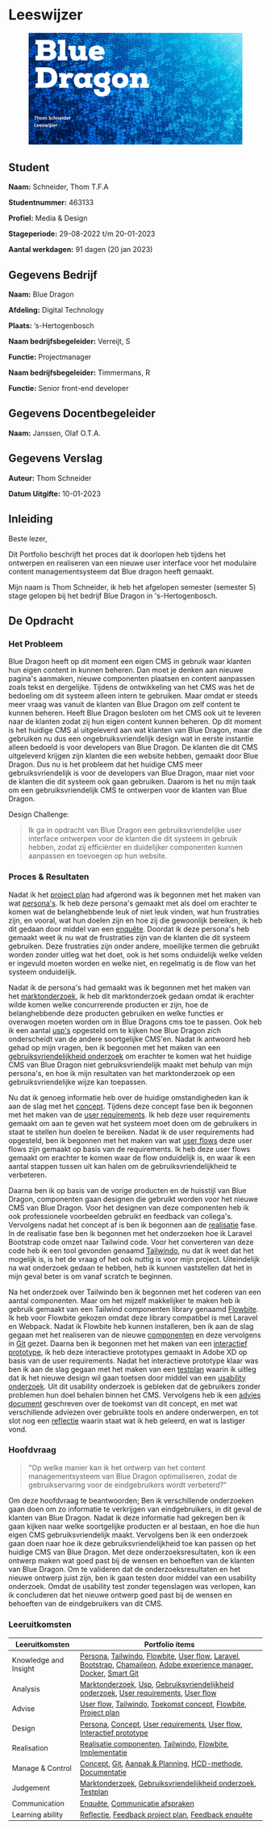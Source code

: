 # Leeswijzer

<figure><img src=".gitbook/assets/vakleeswijzer.png" alt=""><figcaption></figcaption></figure>

## **Student**

**Naam:** Schneider, Thom T.F.A

**Studentnummer:** 463133

**Profiel:** Media & Design

**Stageperiode:** 29-08-2022 t/m 20-01-2023

**Aantal werkdagen:** 91 dagen (20 jan 2023)

## Gegevens Bedrijf

**Naam:** Blue Dragon

**Afdeling:** Digital Technology

**Plaats:** ’s-Hertogenbosch

**Naam bedrijfsbegeleider:** Verreijt, S

**Functie:** Projectmanager

**Naam bedrijfsbegeleider:** Timmermans, R

**Functie:** Senior front-end developer

## Gegevens Docentbegeleider

**Naam:** Janssen, Olaf O.T.A.

## Gegevens Verslag

**Auteur:** Thom Schneider

**Datum Uitgifte:** 10-01-2023

## Inleiding

Beste lezer,

Dit Portfolio beschrijft het proces dat ik doorlopen heb tijdens het ontwerpen en realiseren van een nieuwe user interface voor het modulaire content managementsysteem dat Blue dragon heeft gemaakt.

Mijn naam is Thom Schneider, ik heb het afgelopen semester (semester 5) stage gelopen bij het bedrijf Blue Dragon in 's-Hertogenbosch.

## De Opdracht

### Het Probleem

Blue Dragon heeft op dit moment een eigen CMS in gebruik waar klanten hun eigen content in kunnen beheren. Dan moet je denken aan nieuwe pagina's aanmaken, nieuwe componenten plaatsen en content aanpassen zoals tekst en dergelijke. Tijdens de ontwikkeling van het CMS was het de bedoeling om dit systeem alleen intern te gebruiken. Maar omdat er steeds meer vraag was vanuit de klanten van Blue Dragon om zelf content te kunnen beheren. Heeft Blue Dragon besloten om het CMS ook uit te leveren naar de klanten zodat zij hun eigen content kunnen beheren. Op dit moment is het huidige CMS al uitgeleverd aan wat klanten van Blue Dragon, maar die gebruiken nu dus een ongebruiksvriendelijk design wat in eerste instantie alleen bedoeld is voor developers van Blue Dragon. De klanten die dit CMS uitgeleverd krijgen zijn klanten die een website hebben, gemaakt door Blue Dragon. Dus nu is het probleem dat het huidige CMS meer gebruiksvriendelijk is voor de developers van Blue Dragon, maar niet voor de klanten die dit systeem ook gaan gebruiken. Daarom is het nu mijn taak om een gebruiksvriendelijk CMS te ontwerpen voor de klanten van Blue Dragon.

Design Challenge:

> Ik ga in opdracht van Blue Dragon een gebruiksvriendelijke user interface ontwerpen voor de klanten die dit systeem in gebruik hebben, zodat zij efficiënter en duidelijker componenten kunnen aanpassen en toevoegen op hun website.

### Proces & Resultaten

Nadat ik het [project plan](stage-project/project-plan.md) had afgerond was ik begonnen met het maken van wat [persona's](stage-project/research/personas.md). Ik heb deze persona's gemaakt met als doel om erachter te komen wat de belanghebbende leuk of niet leuk vinden, wat hun frustraties zijn, en vooral, wat hun doelen zijn en hoe zij die gewoonlijk bereiken, ik heb dit gedaan door middel van een [enquête](stage-project/research/personas.md#enquete-opstellen). Doordat ik deze persona's heb gemaakt weet ik nu wat de frustraties zijn van de klanten die dit systeem gebruiken. Deze frustraties zijn onder andere, moeilijke termen die gebruikt worden zonder uitleg wat het doet, ook is het soms onduidelijk welke velden er ingevuld moeten worden en welke niet, en regelmatig is de flow van het systeem onduidelijk.

Nadat ik de persona's had gemaakt was ik begonnen met het maken van het [marktonderzoek](stage-project/marktonderzoek.md), ik heb dit marktonderzoek gedaan omdat ik erachter wilde komen welke concurrerende producten er zijn, hoe de belanghebbende deze producten gebruiken en welke functies er overwogen moeten worden om in Blue Dragons cms toe te passen. Ook heb ik een aantal [usp's](stage-project/marktonderzoek.md#de-usps-unique-selling-points) opgesteld om te kijken hoe Blue Dragon zich onderscheidt van de andere soortgelijke CMS'en. Nadat ik antwoord heb gehad op mijn vragen, ben ik begonnen met het maken van een [gebruiksvriendelijkheid onderzoek](stage-project/gebruiksvriendelijkheid-onderzoek.md) om erachter te komen wat het huidige CMS van Blue Dragon niet gebruiksvriendelijk maakt met behulp van mijn persona's, en hoe ik mijn resultaten van het marktonderzoek op een gebruiksvriendelijke wijze kan toepassen.&#x20;

Nu dat ik genoeg informatie heb over de huidige omstandigheden kan ik aan de slag met het [concept](stage-project/concept.md). Tijdens deze concept fase ben ik begonnen met het maken van de [user requirements](stage-project/concept.md#user-requirements). Ik heb deze user requirements gemaakt om aan te geven wat het systeem moet doen om de gebruikers in staat te stellen hun doelen te bereiken. Nadat ik de user requirements had opgesteld, ben ik begonnen met het maken van wat [user flows](stage-project/concept.md#user-flows) deze user flows zijn gemaakt op basis van de requirements. Ik heb deze user flows gemaakt om erachter te komen waar de flow onduidelijk is, en waar ik een aantal stappen tussen uit kan halen om de gebruiksvriendelijkheid te verbeteren.

Daarna ben ik op basis van de vorige producten en de huisstijl van Blue Dragon, componenten gaan designen die gebruikt worden voor het nieuwe CMS van Blue Dragon. Voor het designen van deze componenten heb ik ook professionele voorbeelden gebruikt en feedback van collega's. Vervolgens nadat het concept af is ben ik begonnen aan de [realisatie](stage-project/realisatie/) fase. In de realisatie fase ben ik begonnen met het onderzoeken hoe ik Laravel Bootstrap code omzet naar Tailwind code. Voor het converteren van deze code heb ik een tool gevonden genaamd [Tailwindo](stage-project/realisatie/laravel-bootstrap-to-tailwind.md), nu dat ik weet dat het mogelijk is, is het de vraag of het ook nuttig is voor mijn project. Uiteindelijk na wat onderzoek gedaan te hebben, heb ik kunnen vaststellen dat het in mijn geval beter is om vanaf scratch te beginnen.&#x20;

Na het onderzoek over Tailwindo ben ik begonnen met het coderen van een aantal componenten. Maar om het mijzelf makkelijker te maken heb ik gebruik gemaakt van een Tailwind componenten library genaamd [Flowbite](stage-project/realisatie/flowbite.md). Ik heb voor Flowbite gekozen omdat deze library compatibel is met Laravel en Webpack. Nadat ik Flowbite heb kunnen installeren, ben ik aan de slag gegaan met het realiseren van de nieuwe [componenten](stage-project/realisatie/componenten-realiseren.md) en deze vervolgens in [Git](stage-project/realisatie/componenten-realiseren.md#git) gezet. Daarna ben ik begonnen met het maken van een [interactief prototype](stage-project/testen.md), ik heb deze interactieve prototypes gemaakt in Adobe XD op basis van de user requirements. Nadat het interactieve prototype klaar was ben ik aan de slag gegaan met het maken van een [testplan](stage-project/testen.md#testplan) waarin ik uitleg dat ik het nieuwe design wil gaan toetsen door middel van een [usability onderzoek](stage-project/testen.md#usability-onderzoek). Uit dit usability onderzoek is gebleken dat de gebruikers zonder problemen hun doel behalen binnen het CMS. Vervolgens heb ik een [advies document](stage-project/advies-rapport.md) geschreven over de toekomst van dit concept, en met wat verschillende adviezen over gebruikte tools en andere onderwerpen, en tot slot nog een [reflectie](evaluatie/reflectie.md) waarin staat wat ik heb geleerd, en wat is lastiger vond.

### **Hoofdvraag**

> "Op welke manier kan ik het ontwerp van het content managementsysteem van Blue Dragon optimaliseren, zodat de gebruikservaring voor de eindgebruikers wordt verbeterd?"&#x20;

Om deze hoofdvraag te beantwoorden; Ben ik verschillende onderzoeken gaan doen om zo informatie te verkrijgen van eindgebruikers, in dit geval de klanten van Blue Dragon. Nadat ik deze informatie had gekregen ben ik gaan kijken naar welke soortgelijke producten er al bestaan, en hoe die hun eigen CMS gebruiksvriendelijk maakt. Vervolgens ben ik een onderzoek gaan doen naar hoe ik deze gebruiksvriendelijkheid toe kan passen op het huidige CMS van Blue Dragon. Met deze onderzoeksresultaten, kon ik een ontwerp maken wat goed past bij de wensen en behoeften van de klanten van Blue Dragon. Om te valideren dat de onderzoeksresultaten en het nieuwe ontwerp juist zijn, ben ik gaan testen door middel van een usability onderzoek. Omdat de usability test zonder tegenslagen was verlopen, kan ik concluderen dat het nieuwe ontwerp goed past bij de wensen en behoeften van de eindgebruikers van dit CMS.

### Leeruitkomsten

| Leeruitkomsten        | Portfolio items                                                                                                                                                                                                                                                                                                                                                                                                                                                                                                                                                                                                                                               |
| --------------------- | ------------------------------------------------------------------------------------------------------------------------------------------------------------------------------------------------------------------------------------------------------------------------------------------------------------------------------------------------------------------------------------------------------------------------------------------------------------------------------------------------------------------------------------------------------------------------------------------------------------------------------------------------------------- |
| Knowledge and Insight | [Persona](stage-project/research/personas.md), [Tailwindo](stage-project/realisatie/laravel-bootstrap-to-tailwind.md), [Flowbite](stage-project/realisatie/flowbite.md), [User flow](stage-project/concept.md#user-flows), [Laravel](stage-project/realisatie/laravel-bootstrap-to-tailwind.md), [Bootstrap](stage-project/realisatie/laravel-bootstrap-to-tailwind.md), [Chamaileon](extra-werkzaamheden/abbott-mail-templates.md), [Adobe experience manager](extra-werkzaamheden/abbott-adobe-experience-manager.md), [Docker](stage-project/realisatie/laravel-bootstrap-to-tailwind.md), [Smart Git](stage-project/realisatie/componenten-realiseren.md) |
| Analysis              | [Marktonderzoek](stage-project/marktonderzoek.md), [Usp](stage-project/marktonderzoek.md#usp), [Gebruiksvriendelijkheid onderzoek](stage-project/gebruiksvriendelijkheid-onderzoek.md), [User requirements](stage-project/concept.md#user-requirements), [User flow](stage-project/concept.md#user-flows)                                                                                                                                                                                                                                                                                                                                                     |
| Advise                | [User flow](stage-project/concept.md#user-flows), [Tailwindo](stage-project/advies-rapport.md#advies-tailwindo), [Toekomst concept](stage-project/advies-rapport.md), [Flowbite](stage-project/advies-rapport.md#advies-flowbite), [Project plan](stage-project/project-plan.md)                                                                                                                                                                                                                                                                                                                                                                              |
| Design                | [Persona](stage-project/research/personas.md), [Concept](stage-project/concept.md), [User requirements](stage-project/concept.md#user-requirements), [User flow](stage-project/concept.md#user-flows), [Interactief prototype](stage-project/testen.md)                                                                                                                                                                                                                                                                                                                                                                                                       |
| Realisation           | [Realisatie componenten](stage-project/realisatie/componenten-realiseren.md), [Tailwindo](stage-project/realisatie/laravel-bootstrap-to-tailwind.md), [Flowbite](stage-project/realisatie/flowbite.md), [Implementatie](stage-project/realisatie/laravel-bootstrap-to-tailwind.md#implementatie)                                                                                                                                                                                                                                                                                                                                                              |
| Manage & Control      | [Concept](stage-project/concept.md), [Git](stage-project/realisatie/componenten-realiseren.md#git), [Aanpak & Planning](stage-project/project-plan.md#aanpak-and-planning), [HCD-methode](stage-project/project-plan.md#hcd-methode), [Documentatie](evaluatie/reflectie.md#documentatie)                                                                                                                                                                                                                                                                                                                                                                     |
| Judgement             | [Marktonderzoek](stage-project/marktonderzoek.md), [Gebruiksvriendelijkheid onderzoek](stage-project/gebruiksvriendelijkheid-onderzoek.md), [Testplan](stage-project/testen.md#testplan)                                                                                                                                                                                                                                                                                                                                                                                                                                                                      |
| Communication         | [Enquête](stage-project/research/personas.md#survey), [Communicatie afspraken](stage-project/project-plan.md#\_toc90035032)                                                                                                                                                                                                                                                                                                                                                                                                                                                                                                                                   |
| Learning ability      | [Reflectie](evaluatie/reflectie.md), [Feedback project plan](stage-project/project-plan.md#feedback), [Feedback enquête](stage-project/research/personas.md#enquete-opstellen)                                                                                                                                                                                                                                                                                                                                                                                                                                                                                |
